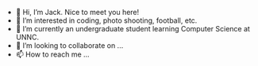- 👋 Hi, I’m Jack. Nice to meet you here!
- 👀 I’m interested in coding, photo shooting, football, etc.
- 🌱 I’m currently an undergraduate student learning Computer Science at UNNC.
- 💞️ I’m looking to collaborate on ...
- 📫 How to reach me ...

<!---
JackyYao1021/JackyYao1021 is a ✨ special ✨ repository because its `README.md` (this file) appears on your GitHub profile.
You can click the Preview link to take a look at your changes.
--->
